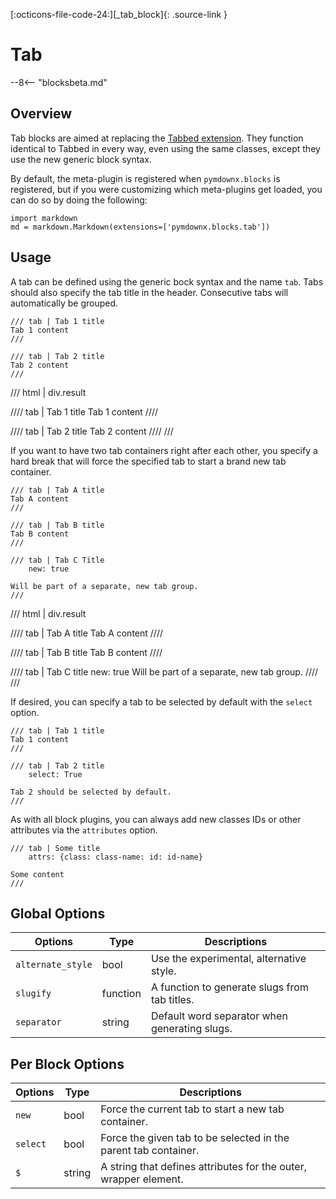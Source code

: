 [:octicons-file-code-24:][_tab_block]{: .source-link }

# Tab

--8<-- "blocksbeta.md"

## Overview

Tab blocks are aimed at replacing the [Tabbed extension](../../tabbed.md). They function identical to Tabbed in every
way, even using the same classes, except they use the new generic block syntax.

By default, the meta-plugin is registered when `pymdownx.blocks` is registered, but if you were customizing which
meta-plugins get loaded, you can do so by doing the following:

```py3
import markdown
md = markdown.Markdown(extensions=['pymdownx.blocks.tab'])
```

## Usage

A tab can be defined using the generic bock syntax and the name `tab`. Tabs should also specify the tab title in the
header. Consecutive tabs will automatically be grouped.

```text title="Tabs"
/// tab | Tab 1 title
Tab 1 content
///

/// tab | Tab 2 title
Tab 2 content
///
```

/// html | div.result

//// tab | Tab 1 title
Tab 1 content
////

//// tab | Tab 2 title
Tab 2 content
////
///

If you want to have two tab containers right after each other, you specify a hard break that will force the specified
tab to start a brand new tab container.

```text title="New Tab Group"
/// tab | Tab A title
Tab A content
///

/// tab | Tab B title
Tab B content
///

/// tab | Tab C Title
    new: true

Will be part of a separate, new tab group.
///
```

/// html | div.result

//// tab | Tab A title
Tab A content
////

//// tab | Tab B title
Tab B content
////

//// tab | Tab C title
    new: true
Will be part of a separate, new tab group.
////
///

If desired, you can specify a tab to be selected by default with the `select` option.

```
/// tab | Tab 1 title
Tab 1 content
///

/// tab | Tab 2 title
    select: True

Tab 2 should be selected by default.
///
```

As with all block plugins, you can always add new classes IDs or other attributes via the `attributes` option.

```
/// tab | Some title
    attrs: {class: class-name: id: id-name}

Some content
///
```

## Global Options

Options           | Type     | Descriptions
----------------- | -------- | ------------
`alternate_style` | bool     | Use the experimental, alternative style.
`slugify`         | function | A function to generate slugs from tab titles.
`separator`       | string   | Default word separator when generating slugs.

## Per Block Options

Options      | Type       | Descriptions
------------ | ---------- | ------------
`new`        | bool       | Force the current tab to start a new tab container.
`select`     | bool       | Force the given tab to be selected in the parent tab container.
`$`          | string     | A string that defines attributes for the outer, wrapper element.
